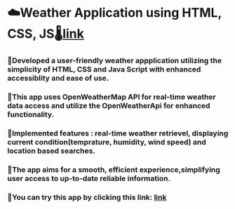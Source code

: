 # ☁️Weather Application using HTML, CSS, JS🌡️[link](https://nitikeshyewale.github.io/WeatherApplicationUsingJS/)


### 🎯Developed a user-friendly weather appplication utilizing the simplicity of HTML, CSS and Java Script with enhanced accessiblity and ease of use.
### 🎯This app uses OpenWeatherMap API for real-time weather data access and utilize the OpenWeatherApi for enhanced functionality.
### 🎯Implemented features : real-time weather retrievel, displaying current condition(temprature, humidity, wind speed) and location based searches.
### 🎯The app aims for a smooth, efficient experience,simplifying user access to up-to-date reliable information.
### 🔗You can try this app by clicking this link: [link](https://nitikeshyewale.github.io/WeatherApplicationUsingJS/)
